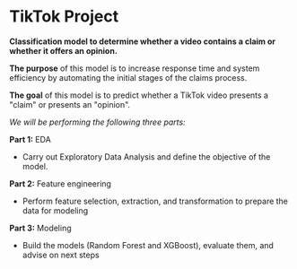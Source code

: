 # **TikTok Project**
**Classification model to determine whether a video contains a claim or whether it offers an opinion.**


**The purpose** of this model is to increase response time and system efficiency by automating the initial stages of the claims process.

**The goal** of this model is to predict whether a TikTok video presents a "claim" or presents an "opinion".
<br/>

*We will be performing the following three parts:*

**Part 1:** EDA 

* Carry out Exploratory Data Analysis and define the objective of the model. 

**Part 2:** Feature engineering

* Perform feature selection, extraction, and transformation to prepare the data for modeling

**Part 3:** Modeling

* Build the models (Random Forest and XGBoost), evaluate them, and advise on next steps
